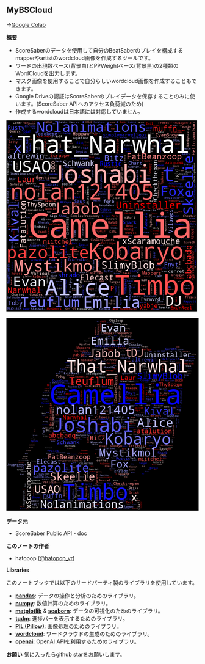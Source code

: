 ## MyBSCloud

->[Google Colab](https://colab.research.google.com/github/hatopopvr/MyBSCloud/blob/main/MyBSCloud.ipynb)

<b>概要</b>
- ScoreSaberのデータを使用して自分のBeatSaberのプレイを構成するmapperやartistのwordcloud画像を作成するツールです。
- ワードの出現数ベース(背景白)とPPWeightベース(背景黒)の2種類のWordCloudを出力します。
- マスク画像を使用することで自分らしいwordcloud画像を作成することもできます。
- Google Driveの認証はScoreSaberのプレイデータを保存することのみに使います。(ScoreSaber APIへのアクセス負荷減のため)
- 作成するwordcloudは日本語には対応していません。

![wordcloud](images/MyBSCloud_image_001.png)

![masked_wordcloud](images/MyBSCloud_image_002.png)


<b>データ元</b>
- ScoreSaber Public API - [doc](https://docs.scoresaber.com/)  

<b>このノートの作者</b>
- hatopop ([@hatopop_vr](https://twitter.com/hatopop_vr))

<b>Libraries</b>

このノートブックでは以下のサードパーティ製のライブラリを使用しています。

- [**pandas**](https://pandas.pydata.org/): データの操作と分析のためのライブラリ。
- [**numpy**](https://numpy.org/): 数値計算のためのライブラリ。
- [**matplotlib**](https://matplotlib.org/) & [**seaborn**](https://seaborn.pydata.org/): データの可視化のためのライブラリ。
- [**tqdm**](https://tqdm.github.io/): 進捗バーを表示するためのライブラリ。
- [**PIL (Pillow)**](https://pillow.readthedocs.io/en/stable/): 画像処理のためのライブラリ。
- [**wordcloud**](https://amueller.github.io/word_cloud/): ワードクラウドの生成のためのライブラリ。
- [**openai**](https://github.com/openai/openai): OpenAI APIを利用するためのライブラリ。

<b>お願い</b>
気に入ったらgithub starをお願いします。
